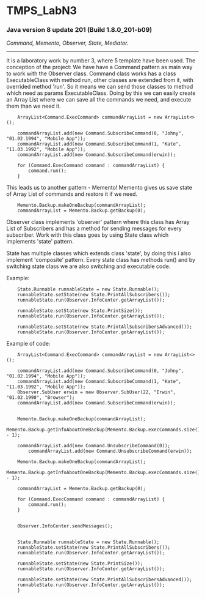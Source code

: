 # TMPS_LabN3
### Java version 8 update 201 (Build 1.8.0_201-b09)
*Command, Memento, Observer, State, Mediator.*
___
It is a laboratory work by number 3, where 5 template have been used.
The conception of the project:
We have have a Command pattern as main way to work with the Observer class.
Command class works has a class ExecutableClass with method run, other classes are extended from it, with overrided method 'run'. So it means we can send those classes to method which need as params ExecutableClass. Doing by this we can easily create an Array List where we can save all the commands we need, and execute them than we need it.

```
    ArrayList<Command.ExecCommand> commandArrayList = new ArrayList<>();

    commandArrayList.add(new Command.SubscribeCommand(0, "Johny", "01.02.1994", "Mobile App"));
    commandArrayList.add(new Command.SubscribeCommand(1, "Kate", "11.03.1992", "Mobile App"));
    commandArrayList.add(new Command.SubscribeCommand(erwin));

    for (Command.ExecCommand command : commandArrayList) {
        command.run();
    }
```
This leads us to another pattern - Memento!
Memento gives us save state of Array List of commands and restore it if we need.

```
    Memento.Backup.makeOneBackup(commandArrayList);
    commandArrayList = Memento.Backup.getBackup(0);
```
Observer class implements 'observer' pattern where this class has Array List of Subscribers and has a method for sending messages for every subscriber. Work with this class goes by using State class which implements 'state' pattern.

State has multiple classes which extends class 'state', by doing this i also implement 'composite' pattern. Every state class has methods run() and by switching state class we are also switching and executable code.

Example:
```
    State.Runnable runnableState = new State.Runnable();
    runnableState.setState(new State.PrintAllSubscribers());
    runnableState.run(Observer.InfoCenter.getArrayList());

    runnableState.setState(new State.PrintSize());
    runnableState.run(Observer.InfoCenter.getArrayList());

    runnableState.setState(new State.PrintAllSubscribersAdvanced());
    runnableState.run(Observer.InfoCenter.getArrayList());
```

Example of code:
```
    ArrayList<Command.ExecCommand> commandArrayList = new ArrayList<>();

    commandArrayList.add(new Command.SubscribeCommand(0, "Johny", "01.02.1994", "Mobile App"));
    commandArrayList.add(new Command.SubscribeCommand(1, "Kate", "11.03.1992", "Mobile App"));
    Observer.SubUser erwin = new Observer.SubUser(22, "Erwin", "01.02.1990", "Browser");
    commandArrayList.add(new Command.SubscribeCommand(erwin));


    Memento.Backup.makeOneBackup(commandArrayList);
    Memento.Backup.getInfoAboutOneBackup(Memento.Backup.execCommands.size() - 1);

    commandArrayList.add(new Command.UnsubscribeCommand(0));
        commandArrayList.add(new Command.UnsubscribeCommand(erwin));

    Memento.Backup.makeOneBackup(commandArrayList);
    Memento.Backup.getInfoAboutOneBackup(Memento.Backup.execCommands.size() - 1);

    commandArrayList = Memento.Backup.getBackup(0);

    for (Command.ExecCommand command : commandArrayList) {
        command.run();
    }


    Observer.InfoCenter.sendMessages();


    State.Runnable runnableState = new State.Runnable();
    runnableState.setState(new State.PrintAllSubscribers());
    runnableState.run(Observer.InfoCenter.getArrayList());

    runnableState.setState(new State.PrintSize());
    runnableState.run(Observer.InfoCenter.getArrayList());

    runnableState.setState(new State.PrintAllSubscribersAdvanced());
    runnableState.run(Observer.InfoCenter.getArrayList());
    }
```
